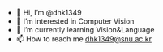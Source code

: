 - 👋 Hi, I’m @dhk1349
- 👀 I’m interested in Computer Vision
- 🌱 I’m currently learning Vision&Language
- 📫 How to reach me dhk1349@snu.ac.kr

<!---
dhk1349/dhk1349 is a ✨ special ✨ repository because its `README.md` (this file) appears on your GitHub profile.
You can click the Preview link to take a look at your changes.
--->
